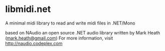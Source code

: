 libmidi.net
===========

A minimal midi library to read and write midi files in .NET/Mono

based on NAudio an open source .NET audio library written by Mark Heath (mark.heath@gmail.com)
For more information, visit http://naudio.codeplex.com